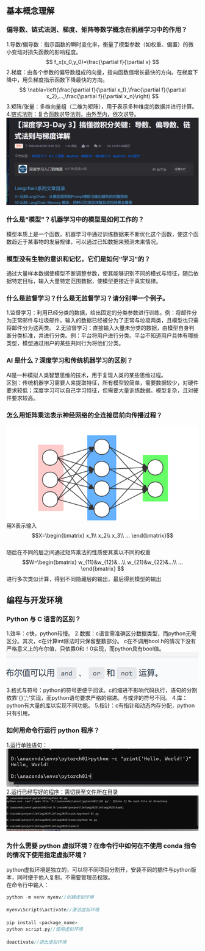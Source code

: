 ## 基本概念理解  
### 偏导数、链式法则、梯度、矩阵等数学概念在机器学习中的作用？  
1.导数/偏导数：指示函数的瞬时变化率，衡量了模型参数（如权重、偏置）的微小变动对损失函数的影响程度。 
$$
f_x(x_0,y_0)=\frac{\partial f}{\partial x}
$$
2.梯度：由各个参数的偏导数组成的向量，指向函数值增长最快的方向。在梯度下降中，用负梯度指示函数下降最快的方向。 
$$
\nabla=\left(\frac{\partial f}{\partial x_1},\frac{\partial f}{\partial x_2},...,\frac{\partial f}{\partial x_n}\right)
$$ 
3.矩阵/张量：多维向量组（二维为矩阵），用于表示多种维度的数据并进行计算。  
4.链式法则：复合函数求导法则，由外至内，依次求导。  
![math](photos/858e7926-aad3-468e-adf9-d1f77644b1ea.png)
### 什么是“模型”？机器学习中的模型是如何工作的？  
模型本质上是一个函数。机器学习中通过训练数据来不断优化这个函数，使这个函数趋近于某事物的发展规律，可以通过已知数据来预测未来情况。
### 模型没有生物的意识和记忆，它们是如何“学习”的？  
通过大量样本数据使模型不断调整参数，使其能够识别不同的模式与特征，随后依据特定目标，输入大量特定范围数据，使模型更接近于真实规律。
### 什么是监督学习？什么是无监督学习？请分别举一个例子。  
1.监督学习：利用已经分类的数据，给出固定的分类参数进行训练。例：将邮件分为正常邮件与垃圾邮件。输入的数据已经被分为了正常与垃圾两类，且模型也只需将邮件分为这两类。
2.无监督学习：直接输入大量未分类的数据，由模型自身判断分类标准，并进行分类。例：平台将用户进行分类。平台不知道用户具体有哪些类型，模型通过用户的某些共同行为将他们分类。
### AI 是什么？深度学习和传统机器学习的区别？  
AI是一种模拟人类智慧思维的技术，用于复现人类的某些思维过程。  
区别：传统机器学习需要人来提取特征，所有模型较简单，需要数据较少，对硬件要求较低；深度学习可以自己学习特征，但需要大量训练数据。模型复杂，且对硬件要求较高。
### 怎么用矩阵乘法表示神经网络的全连接层前向传播过程？ 
![matrix](photos/03.png)
用X表示输入  
$$X=\begin{bmatrix}
x_1\\
x_2\\
x_3\\
...
\end{bmatrix}$$  
随后在不同的层之间通过矩阵乘法的性质使其乘以不同的权重  
$$W=\begin{bmatrix}
w_{11}&w_{12}&...\\
w_{21}&w_{22}&...\\
...
\end{bmatrix}
$$
进行多次类似计算，得到不同隐藏层的输出，最后得到模型的输出  
## 编程与开发环境
### Python 与 C 语言的区别？  
1.效率：c快，python较慢。
2.数据：c语言需准确区分数据类型，而python无需区分。其次，c在计算int除法时只保留整数部分。 c在不调用bool.h的情况下没有严格意义上的布尔值，只依靠0和！0实现，而python具有bool值。
![data](photos/01.png) 
3.格式与符号：python的符号更便于阅读。c的缩进不影响代码执行，语句的分割依靠'{}',';'实现，而python语句要求严格的缩进。与或非的符号不同。
4.库：python有大量的库以实现不同功能。
5.指针：c有指针和动态内存分配，python只有引用。
### 如何用命令行运行 python 程序？  
1.运行单独语句：
![work](photos/83ca592a-df04-4a3c-aa61-bcc20e026137.png)
2.运行已经写好的程序：需切换至文件所在目录
![work](photos/02.png)
### 为什么需要 python 虚拟环境？在命令行中如何在不使用 conda 指令的情况下使用指定虚拟环境？  
python虚拟环境是独立的，可以将不同项目分割开，安装不同的插件与python版本，同时便于他人复制，不需要管理员权限。  
在命令行中输入：  
```c
python -m venv myenv//创建虚拟环境

myenv\Scripts\activate//激活虚拟环境

pip install <package_name>
python script.py//使用虚拟环境

deactivate//退出虚拟环境
```